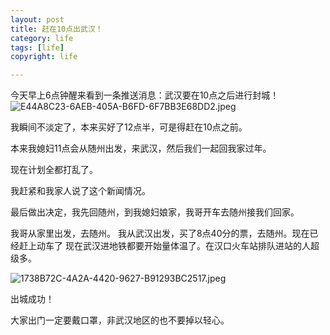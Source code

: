 ```yaml
---
layout: post
title: 赶在10点出武汉！
category: life
tags: [life]
copyright: life

---
```


今天早上6点钟醒来看到一条推送消息：武汉要在10点之后进行封城！
![E44A8C23-6AEB-405A-B6FD-6F7BB3E68DD2.jpeg][1]

我瞬间不淡定了，本来买好了12点半，可是得赶在10点之前。

本来我媳妇11点会从随州出发，来武汉，然后我们一起回我家过年。

现在计划全都打乱了。

我赶紧和我家人说了这个新闻情况。

最后做出决定，我先回随州，到我媳妇娘家，我哥开车去随州接我们回家。

我哥从家里出发，去随州。
我从武汉出发，买了8点40分的票，去随州。现在已经赶上动车了
现在武汉进地铁都要开始量体温了。在汉口火车站排队进站的人超级多。

![1738B72C-4A2A-4420-9627-B91293BC2517.jpeg][2]

出城成功！

大家出门一定要戴口罩，非武汉地区的也不要掉以轻心。

  [1]: https://images.niaobulashi.com/typecho/uploads/2020/01/3537065123.jpeg
  [2]: https://images.niaobulashi.com/typecho/uploads/2020/01/3875209127.jpeg